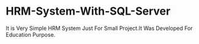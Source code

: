# HRM-System-With-SQL-Server
It is Very Simple HRM System Just For Small Project.It Was Developed For Education Purpose.

